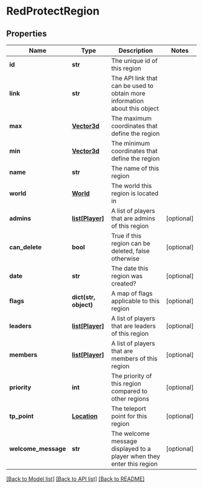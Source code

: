 # RedProtectRegion

## Properties
Name | Type | Description | Notes
------------ | ------------- | ------------- | -------------
**id** | **str** | The unique id of this region | 
**link** | **str** | The API link that can be used to obtain more information about this object | 
**max** | [**Vector3d**](Vector3d.md) | The maximum coordinates that define the region | 
**min** | [**Vector3d**](Vector3d.md) | The minimum coordinates that define the region | 
**name** | **str** | The name of this region | 
**world** | [**World**](World.md) | The world this region is located in | 
**admins** | [**list[Player]**](Player.md) | A list of players that are admins of this region | [optional] 
**can_delete** | **bool** | True if this region can be deleted, false otherwise | [optional] 
**date** | **str** | The date this region was created? | [optional] 
**flags** | **dict(str, object)** | A map of flags applicable to this region | [optional] 
**leaders** | [**list[Player]**](Player.md) | A list of players that are leaders of this region | [optional] 
**members** | [**list[Player]**](Player.md) | A list of players that are members of this region | [optional] 
**priority** | **int** | The priority of this region compared to other regions | [optional] 
**tp_point** | [**Location**](Location.md) | The teleport point for this region | [optional] 
**welcome_message** | **str** | The welcome message displayed to a player when they enter this region | [optional] 

[[Back to Model list]](../README.md#documentation-for-models) [[Back to API list]](../README.md#documentation-for-api-endpoints) [[Back to README]](../README.md)


